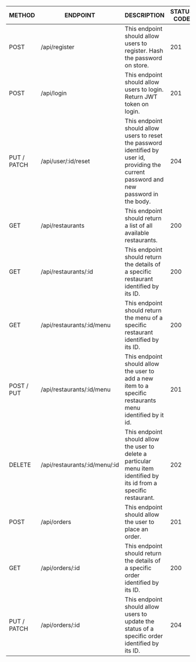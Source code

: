 | METHOD | ENDPOINT | DESCRIPTION | STATUS CODE |
| --- | --- | --- | --- |
| POST | /api/register | This endpoint should allow users to register. Hash the password on store. | 201 |
| POST | /api/login | This endpoint should allow users to login. Return JWT token on login. | 201 |
| PUT / PATCH | /api/user/:id/reset | This endpoint should allow users to reset the password identified by user id, providing the current password and new password in the body. | 204 |
| GET | /api/restaurants | This endpoint should return a list of all available restaurants. | 200 |
| GET | /api/restaurants/:id | This endpoint should return the details of a specific restaurant identified by its ID. | 200 |
| GET | /api/restaurants/:id/menu | This endpoint should return the menu of a specific restaurant identified by its ID. | 200 |
| POST / PUT | /api/restaurants/:id/menu | This endpoint should allow the user to add a new item to a specific restaurants menu identified by it id. | 201 |
| DELETE | /api/restaurants/:id/menu/:id | This endpoint should allow the user to delete a particular menu item identified by its id from a specific restaurant. | 202 |
| POST | /api/orders | This endpoint should allow the user to place an order. | 201 |
| GET | /api/orders/:id | This endpoint should return the details of a specific order identified by its ID. | 200 |
| PUT / PATCH | /api/orders/:id | This endpoint should allow users to update the status of a specific order identified by its ID. | 204 |
